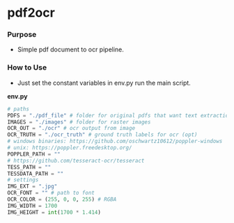 # pdf2ocr

### Purpose

* Simple pdf document to ocr pipeline.


### How to Use

* Just set the constant variables in env.py run the main script.

**env.py**
```python
# paths
PDFS = "./pdf_file" # folder for original pdfs that want text extraction
IMAGES = "./images" # folder for raster images
OCR_OUT = "./ocr" # ocr output from image
OCR_TRUTH = "./ocr_truth" # ground truth labels for ocr (opt)
# windows binaries: https://github.com/oschwartz10612/poppler-windows
# unix: https://poppler.freedesktop.org/
POPPLER_PATH = ""
# https://github.com/tesseract-ocr/tesseract
TESS_PATH = ""
TESSDATA_PATH = ""
# settings
IMG_EXT = ".jpg"
OCR_FONT = "" # path to font
OCR_COLOR = (255, 0, 0, 255) # RGBA
IMG_WIDTH = 1700
IMG_HEIGHT = int(1700 * 1.414)
```